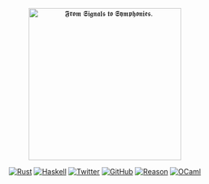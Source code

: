 <p align="center">
  <img src="https://cdn.jsdelivr.net/gh/raptazure/cdn/font1.png" width="300px" alt="𝕱𝖗𝖔𝖒 𝕾𝖎𝖌𝖓𝖆𝖑𝖘 𝖙𝖔 𝕾𝖞𝖒𝖕𝖍𝖔𝖓𝖎𝖊𝖘. "></img>
</p> 

<p align="center">
  <a href="https://www.rust-lang.org/"><img src="https://img.shields.io/badge/Rust--ffffff.svg?style=social&logo=Rust" alt="Rust"></a>
  <a href="https://www.haskell.org/"><img src="https://img.shields.io/badge/Haskell--ffffff.svg?style=social&logo=Haskell" alt="Haskell"></a>
  <a href="https://twitter.com/raptazure"><img src="https://img.shields.io/twitter/follow/raptazure.svg?style=social" alt="Twitter"></a>
  <a href="https://github.com/raptazure?tab=followers"><img src="https://img.shields.io/github/followers/raptazure.svg?label=Follow%20@raptazure&style=social" alt="GitHub"></a>
  <a href="https://reasonml.github.io/"><img src="https://img.shields.io/badge/Reason--ffffff.svg?style=social&logo=Reason" alt="Reason"></a>
  <a href="https://ocaml.org/"><img src="https://img.shields.io/badge/OCaml--ffffff.svg?style=social&logo=OCaml" alt="OCaml"></a>
</p>

<!--
**raptazure/raptazure** is a ✨ _special_ ✨ repository because its `README.md` (this file) appears on your GitHub profile.
-->

